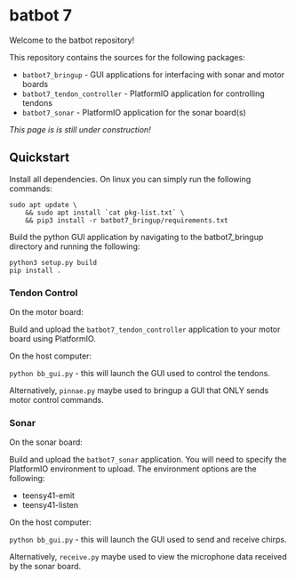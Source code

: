 # batbot 7

Welcome to the batbot repository!

This repository contains the sources for the following packages:

- `batbot7_bringup` - GUI applications for interfacing with sonar and motor boards
- `batbot7_tendon_controller` - PlatformIO application for controlling tendons
- `batbot7_sonar` - PlatformIO application for the sonar board(s)

*This page is is still under construction!*

## Quickstart

Install all dependencies. On linux you can simply run the following commands:
```
sudo apt update \
    && sudo apt install `cat pkg-list.txt` \
    && pip3 install -r batbot7_bringup/requirements.txt
```
Build the python GUI application by navigating to the batbot7_bringup directory and running the following:
```
python3 setup.py build
pip install .
```

### Tendon Control

On the motor board:

Build and upload the `batbot7_tendon_controller` application to your motor board using PlatformIO.

On the host computer:

`python bb_gui.py` - this will launch the GUI used to control the tendons.

Alternatively, `pinnae.py` maybe used to bringup a GUI that ONLY sends motor control commands.

### Sonar

On the sonar board:

Build and upload the `batbot7_sonar` application. You will need to specify the PlatformIO environment to upload. The environment options are the following:
- teensy41-emit
- teensy41-listen

On the host computer:

`python bb_gui.py` - this will launch the GUI used to send and receive chirps.

Alternatively, `receive.py` maybe used to view the microphone data received by the sonar board.

